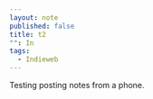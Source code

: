 ```yaml
---
layout: note
published: false
title: t2
"": In
tags: 
  - Indieweb
---
```


Testing posting notes from a phone.